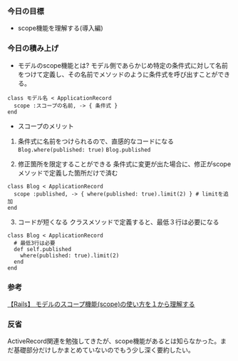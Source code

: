 ### 今日の目標
- scope機能を理解する(導入編)
 
### 今日の積み上げ
- モデルのscope機能とは?
モデル側であらかじめ特定の条件式に対して名前をつけて定義し、その名前でメソッドのように条件式を呼び出すことができる。
```
class モデル名 < ApplicationRecord
  scope :スコープの名前, -> { 条件式 }
end
```
- スコープのメリット
1. 条件式に名前をつけられるので、直感的なコードになる
`Blog.where(published: true)`
`Blog.published`

2. 修正箇所を限定することができる
条件式に変更が出た場合に、修正がscopeメソッドで定義した箇所だけで済む
```
class Blog < ApplicationRecord
  scope :published, -> { where(published: true).limit(2) } # limitを追加
end
```

3. コードが短くなる
クラスメソッドで定義すると、最低３行は必要になる
```
class Blog < ApplicationRecord
  # 最低3行は必要
  def self.published
    where(published: true).limit(2)
  end
end
```


### 参考
[【Rails】 モデルのスコープ機能(scope)の使い方を１から理解する](https://pikawaka.com/rails/scope)

### 反省
ActiveRecord関連を勉強してきたが、scope機能があるとは知らなかった。まだ基礎部分だけしかまとめていないのでもう少し深く要約したい。